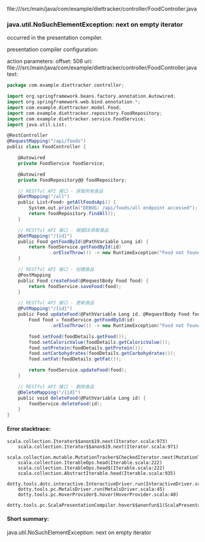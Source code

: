 file://<WORKSPACE>/src/main/java/com/example/diettracker/controller/FoodController.java
### java.util.NoSuchElementException: next on empty iterator

occurred in the presentation compiler.

presentation compiler configuration:


action parameters:
offset: 506
uri: file://<WORKSPACE>/src/main/java/com/example/diettracker/controller/FoodController.java
text:
```scala
package com.example.diettracker.controller;

import org.springframework.beans.factory.annotation.Autowired;
import org.springframework.web.bind.annotation.*;
import com.example.diettracker.model.Food;
import com.example.diettracker.repository.FoodRepository;
import com.example.diettracker.service.FoodService;
import java.util.List;

@RestController
@RequestMapping("/api/foods")
public class FoodController {

    @Autowired
    private FoodService foodService;

    @Autowired
    private FoodRepository@@ foodRepository;

    // RESTful API 接口 - 获取所有食品
    @GetMapping("/all")
    public List<Food> getAllFoodsApi() {
        System.out.println("DEBUG: /api/foods/all endpoint accessed");
        return foodRepository.findAll();
    }

    // RESTful API 接口 - 根据ID获取食品
    @GetMapping("/{id}")
    public Food getFoodById(@PathVariable Long id) {
        return foodService.getFoodById(id)
                .orElseThrow(() -> new RuntimeException("Food not found with id " + id));
    }

    // RESTful API 接口 - 创建食品
    @PostMapping
    public Food createFood(@RequestBody Food food) {
        return foodService.saveFood(food);
    }

    // RESTful API 接口 - 更新食品
    @PutMapping("/{id}")
    public Food updateFood(@PathVariable Long id, @RequestBody Food foodDetails) {
        Food food = foodService.getFoodById(id)
                .orElseThrow(() -> new RuntimeException("Food not found with id " + id));

        food.setFood(foodDetails.getFood());
        food.setCaloricValue(foodDetails.getCaloricValue());
        food.setProtein(foodDetails.getProtein());
        food.setCarbohydrates(foodDetails.getCarbohydrates());
        food.setFat(foodDetails.getFat());

        return foodService.updateFood(food);
    }

    // RESTful API 接口 - 删除食品
    @DeleteMapping("/{id}")
    public void deleteFood(@PathVariable Long id) {
        foodService.deleteFood(id);
    }
}
```



#### Error stacktrace:

```
scala.collection.Iterator$$anon$19.next(Iterator.scala:973)
	scala.collection.Iterator$$anon$19.next(Iterator.scala:971)
	scala.collection.mutable.MutationTracker$CheckedIterator.next(MutationTracker.scala:76)
	scala.collection.IterableOps.head(Iterable.scala:222)
	scala.collection.IterableOps.head$(Iterable.scala:222)
	scala.collection.AbstractIterable.head(Iterable.scala:935)
	dotty.tools.dotc.interactive.InteractiveDriver.run(InteractiveDriver.scala:164)
	dotty.tools.pc.MetalsDriver.run(MetalsDriver.scala:45)
	dotty.tools.pc.HoverProvider$.hover(HoverProvider.scala:40)
	dotty.tools.pc.ScalaPresentationCompiler.hover$$anonfun$1(ScalaPresentationCompiler.scala:376)
```
#### Short summary: 

java.util.NoSuchElementException: next on empty iterator